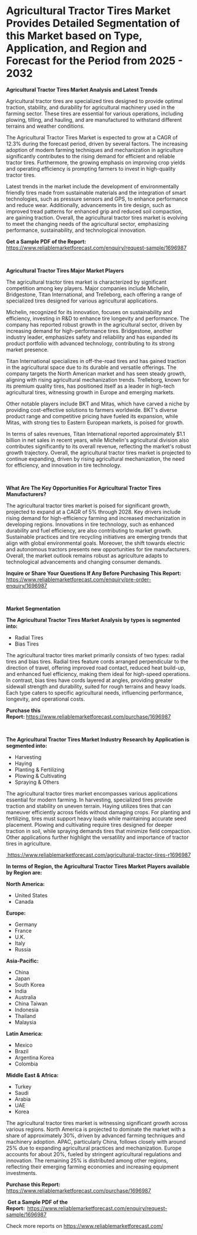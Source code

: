 <p><h1>Agricultural Tractor Tires Market Provides Detailed Segmentation of this Market based on Type, Application, and Region and Forecast for the Period from 2025 - 2032</h1></p><p><strong>Agricultural Tractor Tires Market Analysis and Latest Trends</strong></p>
<p><p>Agricultural tractor tires are specialized tires designed to provide optimal traction, stability, and durability for agricultural machinery used in the farming sector. These tires are essential for various operations, including plowing, tilling, and hauling, and are manufactured to withstand different terrains and weather conditions.</p><p>The Agricultural Tractor Tires Market is expected to grow at a CAGR of 12.3% during the forecast period, driven by several factors. The increasing adoption of modern farming techniques and mechanization in agriculture significantly contributes to the rising demand for efficient and reliable tractor tires. Furthermore, the growing emphasis on improving crop yields and operating efficiency is prompting farmers to invest in high-quality tractor tires.</p><p>Latest trends in the market include the development of environmentally friendly tires made from sustainable materials and the integration of smart technologies, such as pressure sensors and GPS, to enhance performance and reduce wear. Additionally, advancements in tire design, such as improved tread patterns for enhanced grip and reduced soil compaction, are gaining traction. Overall, the agricultural tractor tires market is evolving to meet the changing needs of the agricultural sector, emphasizing performance, sustainability, and technological innovation.</p></p>
<p><strong>Get a Sample PDF of the Report:&nbsp;</strong> <a href="https://www.reliablemarketforecast.com/enquiry/request-sample/1696987?utm_campaign=2724&utm_medium=2&utm_source=Github&utm_content=ia&utm_term=30032025&utm_id=agricultural-tractor-tires">https://www.reliablemarketforecast.com/enquiry/request-sample/1696987</a></p>
<p>&nbsp;</p>
<p><strong>Agricultural Tractor Tires Major Market Players</strong></p>
<p><p>The agricultural tractor tires market is characterized by significant competition among key players. Major companies include Michelin, Bridgestone, Titan International, and Trelleborg, each offering a range of specialized tires designed for various agricultural applications. </p><p>Michelin, recognized for its innovation, focuses on sustainability and efficiency, investing in R&D to enhance tire longevity and performance. The company has reported robust growth in the agricultural sector, driven by increasing demand for high-performance tires. Bridgestone, another industry leader, emphasizes safety and reliability and has expanded its product portfolio with advanced technology, contributing to its strong market presence.</p><p>Titan International specializes in off-the-road tires and has gained traction in the agricultural space due to its durable and versatile offerings. The company targets the North American market and has seen steady growth, aligning with rising agricultural mechanization trends. Trelleborg, known for its premium quality tires, has positioned itself as a leader in high-tech agricultural tires, witnessing growth in Europe and emerging markets.</p><p>Other notable players include BKT and Mitas, which have carved a niche by providing cost-effective solutions to farmers worldwide. BKT's diverse product range and competitive pricing have fueled its expansion, while Mitas, with strong ties to Eastern European markets, is poised for growth.</p><p>In terms of sales revenues, Titan International reported approximately $1.1 billion in net sales in recent years, while Michelin's agricultural division also contributes significantly to its overall revenue, reflecting the market's robust growth trajectory. Overall, the agricultural tractor tires market is projected to continue expanding, driven by rising agricultural mechanization, the need for efficiency, and innovation in tire technology.</p></p>
<p>&nbsp;</p>
<p><strong>What Are The Key Opportunities For Agricultural Tractor Tires Manufacturers?</strong></p>
<p><p>The agricultural tractor tires market is poised for significant growth, projected to expand at a CAGR of 5% through 2028. Key drivers include rising demand for high-efficiency farming and increased mechanization in developing regions. Innovations in tire technology, such as enhanced durability and fuel efficiency, are also contributing to market growth. Sustainable practices and tire recycling initiatives are emerging trends that align with global environmental goals. Moreover, the shift towards electric and autonomous tractors presents new opportunities for tire manufacturers. Overall, the market outlook remains robust as agriculture adapts to technological advancements and changing consumer demands.</p></p>
<p><strong>Inquire or Share Your Questions If Any Before Purchasing This Report:</strong> <a href="https://www.reliablemarketforecast.com/enquiry/pre-order-enquiry/1696987?utm_campaign=2724&utm_medium=2&utm_source=Github&utm_content=ia&utm_term=30032025&utm_id=agricultural-tractor-tires">https://www.reliablemarketforecast.com/enquiry/pre-order-enquiry/1696987</a></p>
<p>&nbsp;</p>
<p><strong>Market Segmentation</strong></p>
<p><strong>The Agricultural Tractor Tires Market Analysis by types is segmented into:</strong></p>
<p><ul><li>Radial Tires</li><li>Bias Tires</li></ul></p>
<p><p>The agricultural tractor tires market primarily consists of two types: radial tires and bias tires. Radial tires feature cords arranged perpendicular to the direction of travel, offering improved road contact, reduced heat build-up, and enhanced fuel efficiency, making them ideal for high-speed operations. In contrast, bias tires have cords layered at angles, providing greater sidewall strength and durability, suited for rough terrains and heavy loads. Each type caters to specific agricultural needs, influencing performance, longevity, and operational costs.</p></p>
<p><strong>Purchase this Report:&nbsp;</strong><a href="https://www.reliablemarketforecast.com/purchase/1696987?utm_campaign=2724&utm_medium=2&utm_source=Github&utm_content=ia&utm_term=30032025&utm_id=agricultural-tractor-tires">https://www.reliablemarketforecast.com/purchase/1696987</a></p>
<p>&nbsp;</p>
<p><strong>The Agricultural Tractor Tires Market Industry Research by Application is segmented into:</strong></p>
<p><ul><li>Harvesting</li><li>Haying</li><li>Planting & Fertilizing</li><li>Plowing & Cultivating</li><li>Spraying & Others</li></ul></p>
<p><p>The agricultural tractor tires market encompasses various applications essential for modern farming. In harvesting, specialized tires provide traction and stability on uneven terrain. Haying utilizes tires that can maneuver efficiently across fields without damaging crops. For planting and fertilizing, tires must support heavy loads while maintaining accurate seed placement. Plowing and cultivating require tires designed for deeper traction in soil, while spraying demands tires that minimize field compaction. Other applications further highlight the versatility and importance of tractor tires in agriculture.</p></p>
<p><a href="https://www.reliablemarketforecast.com/agricultural-tractor-tires-r1696987?utm_campaign=2724&utm_medium=2&utm_source=Github&utm_content=ia&utm_term=30032025&utm_id=agricultural-tractor-tires">&nbsp;https://www.reliablemarketforecast.com/agricultural-tractor-tires-r1696987</a></p>
<p><strong>In terms of Region, the Agricultural Tractor Tires Market Players available by Region are:</strong></p>
<p>
    <p> <strong> North America: </strong>
        <ul>
            <li>United States</li>
            <li>Canada</li>
        </ul>
        </p> 
    <p> <strong> Europe: </strong>
        <ul>
            <li>Germany</li>
            <li>France</li>
            <li>U.K.</li>
            <li>Italy</li>
            <li>Russia</li>
        </ul>
        </p> 
    <p> <strong> Asia-Pacific: </strong>
        <ul>
            <li>China</li>
            <li>Japan</li>
            <li>South Korea</li>
            <li>India</li>
            <li>Australia</li>
            <li>China Taiwan</li>
            <li>Indonesia</li>
            <li>Thailand</li>
            <li>Malaysia</li>
        </ul>
        </p> 
    <p> <strong> Latin America: </strong>
        <ul>
            <li>Mexico</li>
            <li>Brazil</li>
            <li>Argentina Korea</li>
            <li>Colombia</li>
        </ul>
        </p> 
    <p> <strong> Middle East & Africa: </strong>
        <ul>
            <li>Turkey</li>
            <li>Saudi</li>
            <li>Arabia</li>
            <li>UAE</li>
            <li>Korea</li>
        </ul>
    </p>
    </p>
<p><p>The agricultural tractor tires market is witnessing significant growth across various regions. North America is projected to dominate the market with a share of approximately 30%, driven by advanced farming techniques and machinery adoption. APAC, particularly China, follows closely with around 25% due to expanding agricultural practices and mechanization. Europe accounts for about 20%, fueled by stringent agricultural regulations and innovation. The remaining 25% is distributed among other regions, reflecting their emerging farming economies and increasing equipment investments.</p></p>
<p><strong>Purchase this Report: </strong><a href="https://www.reliablemarketforecast.com/purchase/1696987?utm_campaign=2724&utm_medium=2&utm_source=Github&utm_content=ia&utm_term=30032025&utm_id=agricultural-tractor-tires">https://www.reliablemarketforecast.com/purchase/1696987</a></p>
<p>&nbsp;<strong>Get a Sample PDF of the Report:&nbsp;&nbsp;</strong><a href="https://www.reliablemarketforecast.com/enquiry/request-sample/1696987?utm_campaign=2724&utm_medium=2&utm_source=Github&utm_content=ia&utm_term=30032025&utm_id=agricultural-tractor-tires">https://www.reliablemarketforecast.com/enquiry/request-sample/1696987</a></p>
<p><strong></strong></p>
<p>Check more reports on <a href="https://www.reliablemarketforecast.com/?utm_campaign=2724&utm_medium=2&utm_source=Github&utm_content=ia&utm_term=30032025&utm_id=agricultural-tractor-tires">https://www.reliablemarketforecast.com/</a></p>